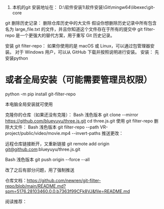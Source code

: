 1. 本机的git 安装地址在： D:\软件安装1\软件安装\Git\mingw64\libexec\git-core

git 删除历史记录：
删除仓库历史中的大文件
假设你想删除历史记录中所有包含名为 large_file.txt 的文件，并且你知道这个文件存在于所有的提交中
git filter-repo 是一个更强大的替代方案，用于重写 Git 历史记录。

安装 git filter-repo：
如果你使用的是 macOS 或 Linux，可以通过包管理器安装。
对于 Windows 用户，可以从 GitHub 下载并按照说明进行安装。
安装：
先安装python
# 或者全局安装（可能需要管理员权限）
python -m pip install git-filter-repo

本电脑全局安装就可使用

克隆你的仓库（如果还没有克隆）：
Bash
浅色版本
git clone --mirror https://github.com/blueyuyu/three.js.git
cd three.js.git
使用 git filter-repo 删除大文件：
Bash
浅色版本
git filter-repo --path VR-project/public/video/movie.mp4 --invert-paths
推送更改：

远程仓库链接断开，又重新链接
git remote add origin git@github.com:blueyuyu/three.js.git

Bash
浅色版本
git push origin --force --all   

改了之后有部分问题，用了强制推送


仓库文档：https://github.com/newren/git-filter-repo/blob/main/README.md?spm=5176.28103460.0.0.b7363f99CFk8VJ&file=README.md

阅读推荐：
